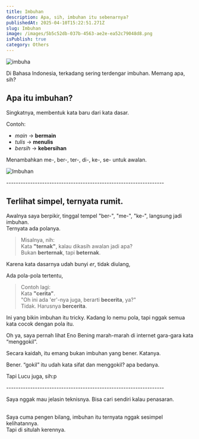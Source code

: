 ```yaml
---
title: Imbuhan
description: Apa, sih, imbuhan itu sebenarnya?
publishedAt: 2025-04-10T15:22:51.271Z
slug: Imbuhan
image: /images/5b5c52db-037b-4563-ae2e-ea52c79048d8.png
isPublish: true
category: Others
---
```

![imbuha](/images/5b5c52db-037b-4563-ae2e-ea52c79048d8.png "imuhans")

Di Bahasa Indonesia, terkadang sering terdengar imbuhan. Memang apa, sih?

## Apa itu imbuhan?

Singkatnya, membentuk kata baru dari kata dasar.

Contoh:

* *main* → **bermain**
* *tulis* → **menulis**
* *bersih* → **kebersihan**

Menambahkan me-, ber-, ter-, di-, ke-, se- untuk awalan.

![Imbuhan](/images/gwyjtufwiaao0dc.jpg "Imbuhan")

\------------------------------------------------------------------

## Terlihat simpel, ternyata rumit.

Awalnya saya berpikir, tinggal tempel "ber-", "me-", "ke-", langsung jadi imbuhan.\
Ternyata ada polanya.

> Misalnya, nih:\
> Kata **"ternak"**, kalau dikasih awalan jadi apa?\
> Bukan **berternak**, tapi **beternak**.

Karena kata dasarnya udah bunyi *er*, tidak diulang,

Ada pola-pola tertentu,

> Contoh lagi:\
> Kata **"cerita"**.\
> "Oh ini ada 'er'-nya juga, berarti **becerita**, ya?"\
> Tidak. Harusnya **bercerita**.

Ini yang bikin imbuhan itu tricky. Kadang lo nemu pola, tapi nggak semua kata cocok dengan pola itu.

Oh ya, saya pernah lihat Eno Bening marah-marah di internet gara-gara kata “menggokil”.

Secara kaidah, itu emang bukan imbuhan yang bener. Katanya.

Bener. “gokil” itu udah kata sifat dan menggokil? apa bedanya. 

Tapi Lucu juga, sih:p

\------------------------------------------------------------------

Saya nggak mau jelasin teknisnya. Bisa cari sendiri kalau penasaran.

\
Saya cuma pengen bilang, imbuhan itu ternyata nggak sesimpel kelihatannya.\
Tapi di situlah kerennya.